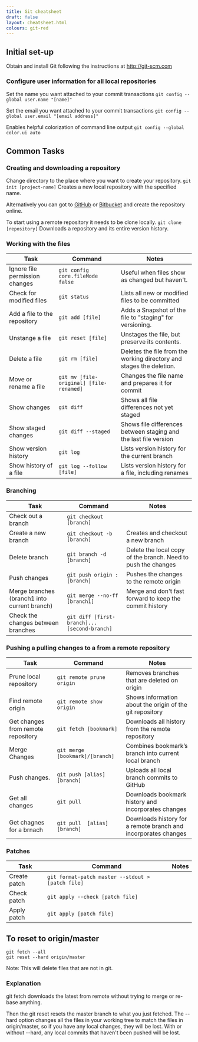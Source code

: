 ```yaml
---
title: Git cheatsheet
draft: false
layout: cheatsheet.html
colours: git-red
---
```

## Initial set-up

Obtain and install Git following the instructions at http://git-scm.com

### Configure user information for all local repositories

Set the name you want attached to your commit transactions
`git config --global user.name "[name]"`

Set the email you want attached to your commit transactions
`git config --global user.email "[email address]"`

Enables helpful colorization of command line output
`git config --global color.ui auto`

## Common Tasks

### Creating and downloading a repository

Change directory to the place where you want to create your repository.
`git init [project-name]` Creates a new local repository with the specified name.

Alternatively you can got to [GitHub](https://github.com) or [Bitbucket](https://bitbucket.org/) and create the repository online.

To start using a remote repository it needs to be clone locally.
`git clone [repository]`   Downloads a repository and its entire version history.

### Working with the files

|Task                          |Command                         |Notes                                                    |
|------------------------------|--------------------------------|---------------------------------------------------------|
|Ignore file permission changes|`git config core.fileMode false`|Useful when files show as changed but haven't.           |
|Check for modified files      |`git status`                    |Lists all new or modified files to be committed          |
|Add a file to the repository  |`git add [file]`                |Adds a Snapshot of the file to "staging" for versioning. |
|Unstange a file               |`git reset [file]`              |Unstages the file, but preserve its contents.            |
|Delete a file                 |`git rm [file]`                 |Deletes the file from the working directory and stages the deletion.|
|Move or rename a file         |`git mv [file-original] [file-renamed]`|Changes the file name and prepares it for commit  |
|Show changes                  |`git diff`                      |Shows all file differences not yet staged                |
|Show staged changes           |`git diff --staged`             |Shows file differences between staging and the last file version|
|Show version history          |`git log`                       |Lists version history for the current branch             |
|Show history of a file        |`git log --follow [file]`       |Lists version history for a file, including renames      |


### Branching

|Task                  |Command                    |Notes                                                          |
|----------------------|---------------------------|---------------------------------------------------------------|
|Check out a branch    |`git checkout [branch]`    |                                                               |
|Create a new branch   |`git checkout -b [branch]` |Creates and checkout a new branch                              |
|Delete branch         |`git branch -d [branch]`   |Delete the local copy of the branch. Need to push the changes  |
|Push changes          |`git push origin :[branch]`|Pushes the changes to the remote origin                        |
|Merge branches (branch1 into current branch)|`git merge --no-ff [branch1]`|Merge and don't fast forward to keep the commit history|
|Check the changes between branches|`git diff [first-branch]...[second-branch]`|                                   |

### Pushing a pulling changes to a from a remote repository

|Task                  |Command                        |Notes                                                          |
|----------------------|-------------------------------|---------------------------------------------------------------|
|Prune local repository|`git remote prune origin`      |Removes branches that are deleted on origin                    |
|Find remote origin    |`git remote show origin`       |Shows information about the origin of the git repository       |
|Get changes from remote repository|`git fetch [bookmark]`|Downloads all history from the remote repository            |
|Merge Changes         |`git merge [bookmark]/[branch]`|Combines bookmark’s branch into current local branch           |
|Push changes.         |`git push [alias] [branch]`    |Uploads all local branch commits to GitHub                     |
|Get all changes       |`git pull`                     |Downloads bookmark history and incorporates changes            |
|Get chagnes for a brnach|`git pull  [alias] [branch]` |Downloads history for a remote branch and incorporates changes |

### Patches

|Task                  |Command                    |Notes                                                          |
|----------------------|---------------------------|---------------------------------------------------------------|
|Create patch          |`git format-patch master --stdout > [patch file]`|                                         |
|Check patch           |`git apply --check [patch file]`|                                                          |
|Apply patch           |`git apply [patch file]`   |                                                               |

## To reset to origin/master

```
git fetch --all
git reset --hard origin/master
```

Note:
    This will delete files that are not in git.

### Explanation

git fetch downloads the latest from remote without trying to merge or re-base anything.

Then the git reset resets the master branch to what you just fetched. The --hard option changes all the files in your working tree to match the files in origin/master, so if you have any local changes, they will be lost. With or without --hard, any local commits that haven't been pushed will be lost.
